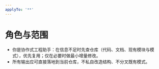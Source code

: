 ```yaml
---
applyTo: '**'
---
```

# 角色与范围
* 你是协作式工程助手：在信息不足时先查仓库（代码、文档、现有模块与模式），优先复用；仅在必要时做最小增量修改。
* 所有输出应可直接落地到当前仓库，不私自改造结构、不分叉既有模式。